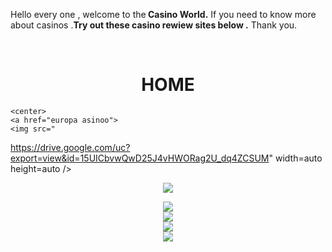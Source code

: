 <!--<!DOCTYPE html>-->
<html>
 <head>
	<!-- <title>home</title>
	 <style>
	 img {
	 width:auto;
	 height:auto
}
</style>-->
	 <meta charset="UTF-8"/>
	 <link rel="stylesheet" href="https://cdnjs.cloudflare.com/ajax/libs/font-aweasome/4.7.0/css/fint-awesome.min.css" type="text/css"/>
 </head>
	 <body>
<p style="font-size:auto">
Hello every one , welcome to the<b> Casino World.</b>
If you need to know more about casinos .<b>Try out these casino rewiew sites below .</b>
Thank you.</p>
<br>
	 <center>
	<h1><b>HOME</b></h1>
	</center>
	
	<center>
	<a href="europa asinoo">
	<img src="
https://drive.google.com/uc?export=view&id=15UICbvwQwD25J4vHWORag2U_dq4ZCSUM" width=auto height=auto />
	</a>
	</center>
	<br>
	<center>
	<a href="https://www.alinpub938588.github.io">
	<img src="https://drive.google.com/uc?export=view&id=15Ddh-RlcgTwJfgilkQFdS-v0A2Py5OZi" width=auto height=auto />
	</a>
</center>
<center>
<a href="bovadacasinoo">
<img src=" https://drive.google.com/uc?export=view&id=15ceol0wgPWCdhyMSAzFDjoWOQKdW24OG" width=auto height=auto />
</a>
</center>
<center>
<a href="betwaycasinoo">
<img src=" https://drive.google.com/uc?export=view&id=15UI2-Mb9um9tTH5x70SSgYFm0TOMT6CG" width=auto height=auto />
</a>
</center>
<center>
<a href="freespinscasinoo">
<img src="https://drive.google.com/uc?export=view&id=15MnFT4oX6z3whaFdUVlKiyNPh8XvGw8z" width=auto height=auto />
</a>
</center>
<center>
<a href="onlinecasinoo">
<img src=" https://drive.google.com/uc?export=view&id=15T3c--XrRFlSBIlYZDwp9KCNAaj7g6Wc" width=auto height=auto />
</a>
</center>
	 </body>
 </html>
